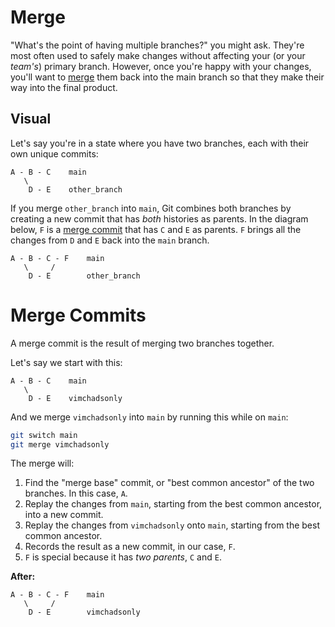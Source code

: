 # Merge

"What's the point of having multiple branches?" you might ask. They're most often used to safely make changes without affecting your (or your _team's_) primary branch. However, once you're happy with your changes, you'll want to [merge](https://git-scm.com/docs/git-merge) them back into the main branch so that they make their way into the final product.

## Visual

Let's say you're in a state where you have two branches, each with their own unique commits:

```
A - B - C    main
   \
    D - E    other_branch
```

If you merge `other_branch` into `main`, Git combines both branches by creating a new commit that has _both_ histories as parents. In the diagram below, `F` is a [merge commit](https://git-scm.com/docs/git-merge#_true_merge) that has `C` and `E` as parents. `F` brings all the changes from `D` and `E` back into the `main` branch.

```
A - B - C - F    main
   \     /
    D - E        other_branch
```

# Merge Commits

A merge commit is the result of merging two branches together.

Let's say we start with this:

```
A - B - C    main
   \
    D - E    vimchadsonly
```

And we merge `vimchadsonly` into `main` by running this while on `main`:

```bash
git switch main
git merge vimchadsonly
```

The merge will:

1. Find the "merge base" commit, or "best common ancestor" of the two branches. In this case, `A`.
2. Replay the changes from `main`, starting from the best common ancestor, into a new commit.
3. Replay the changes from `vimchadsonly` onto `main`, starting from the best common ancestor.
4. Records the result as a new commit, in our case, `F`.
5. `F` is special because it has _two parents_, `C` and `E`.

**After:**

```
A - B - C - F    main
   \     /
    D - E        vimchadsonly
```